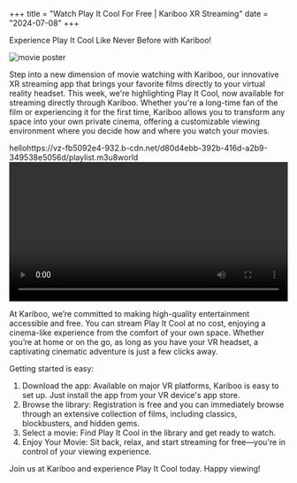 +++
title = "Watch Play It Cool For Free | Kariboo XR Streaming"
date = "2024-07-08"
+++
<script src="https://cdn.jsdelivr.net/npm/hls.js@latest"></script>

Experience Play It Cool Like Never Before with Kariboo!

<img src="https://filmhub-poster-server.b-cdn.net/00bf-689c_play_it_cool_16x9.jpg" alt="movie poster" loading="lazy">

Step into a new dimension of movie watching with Kariboo, our innovative XR streaming app that brings your favorite films directly to your virtual reality headset. This week, we're highlighting Play It Cool, now available for streaming directly through Kariboo. Whether you're a long-time fan of the film or experiencing it for the first time, Kariboo allows you to transform any space into your own private cinema, offering a customizable viewing environment where you decide how and where you watch your movies.

hellohttps://vz-fb5092e4-932.b-cdn.net/d80d4ebb-392b-416d-a2b9-349538e5056d/playlist.m3u8world
<video id="video" width="100%" controls></video>

At Kariboo, we’re committed to making high-quality entertainment accessible and free. You can stream Play It Cool at no cost, enjoying a cinema-like experience from the comfort of your own space. Whether you’re at home or on the go, as long as you have your VR headset, a captivating cinematic adventure is just a few clicks away.

Getting started is easy:

1. Download the app: Available on major VR platforms, Kariboo is easy to set up. Just install the app from your VR device's app store.
2. Browse the library: Registration is free and you can immediately browse through an extensive collection of films, including classics, blockbusters, and hidden gems.
3. Select a movie: Find Play It Cool in the library and get ready to watch.
4. Enjoy Your Movie: Sit back, relax, and start streaming for free—you're in control of your viewing experience.

Join us at Kariboo and experience Play It Cool today. Happy viewing!

  
<script>
  var video = document.getElementById('video');
  if(Hls.isSupported()) {
    var hls = new Hls();
    hls.loadSource('https://vz-fb5092e4-932.b-cdn.net/d80d4ebb-392b-416d-a2b9-349538e5056d/playlist.m3u8');
    hls.attachMedia(video);
    hls.on(Hls.Events.MANIFEST_PARSED,function() {
      video.play();
  });
 }
 // hls.js is not supported on platforms that do not have Media Source Extensions (MSE) enabled.
 // When the browser has built-in HLS support (check using `canPlayType`), we can provide an HLS manifest (i.e. .m3u8 URL) directly to the video element throught the `src` property.
 // This is using the built-in support of the plain video element, without using hls.js.
  else if (video.canPlayType('application/vnd.apple.mpegurl')) {
    video.src = 'https://vz-fb5092e4-932.b-cdn.net/d80d4ebb-392b-416d-a2b9-349538e5056d/playlist.m3u8';
    video.addEventListener('canplay',function() {
      video.play();
    });
  }
</script>
